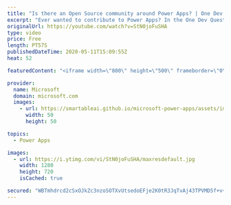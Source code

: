 ```yaml
---
title: "Is there an Open Source community around Power Apps? | One Dev Question: Dona Sarkar"
excerpt: "Ever wanted to contribute to Power Apps? In the One Dev Question series, Principal Cloud Advocate Dona Sarkar shares how you can contribute to Power Apps. #poweraddicts   For more information, visit: https://powerusers.microsoft.com/?WT.mc_id=onedevquestion-c9-donasa   Try Azure for free: https://aka.ms/TryAzure7"
originalUrl: https://youtube.com/watch?v=StN0joFuSHA
type: video
price: Free
length: PT57S
publishedDateTime: 2020-05-11T15:09:55Z
heat: 52

featuredContent: "<iframe width=\"800\" height=\"500\" frameborder=\"0\" src=\"https://www.youtube.com/embed/StN0joFuSHA\" allow=\"accelerometer; autoplay; encrypted-media; gyroscope; picture-in-picture\" allowfullscreen></iframe>"

provider:
  name: Microsoft
  domain: microsoft.com
  images:
    - url: https://smartableai.github.io/microsoft-power-apps/assets/images/organizations/microsoft.com-50x50.jpg
      width: 50
      height: 50

topics:
  - Power Apps

images:
  - url: https://i.ytimg.com/vi/StN0joFuSHA/maxresdefault.jpg
    width: 1280
    height: 720
    isCached: true

secured: "WBTmhdrcd2cSxOJkZc3nzoSOTXvUtsedoEFje2K0tR3JqTvAj43TPVMD5f+v+LBkl3K8VLqj4rPtOePKT9wzCoOxF0cCAdDGPpVAjL6JC+PHIIbWJUePgyvWbfSuzg0DMC/e6HIz3naXoAvCKF6eCXQe31Cz8lrHt9onYd75UrhINvmZ0ZCX3vI8Cm+ir9rDpinyYSCYjGIIM05vTwjyekk+1QrBBF4974GAjPPCrQ4cM+tdQjWq3RzCmldKwEUgHQu7M7WL6MilTXEg+qUEMOKobAwzX3lz8WGKyMKY2aMCyjDmc3hMGOZB4P1+KrW89cqqvLYDvJ7tGolUhNdmlwHwiRnchNLmX+8XhVwdZtzxwlQQL4AVOdkf5UtFgz6PrzRs9tnPbaMrzhdg1Ospwg==;atBeFF+Gnf1rdKhBCZzf6Q=="
---
```


